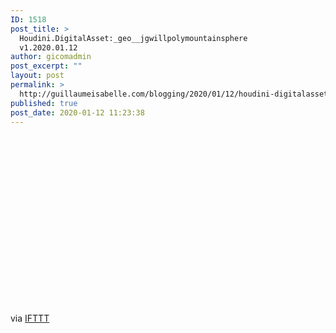 ```yaml
---
ID: 1518
post_title: >
  Houdini.DigitalAsset:_geo__jgwillpolymountainsphere
  v1.2020.01.12
author: gicomadmin
post_excerpt: ""
layout: post
permalink: >
  http://guillaumeisabelle.com/blogging/2020/01/12/houdini-digitalasset_geo__jgwillpolymountainsphere-v1-2020-01-12-2/
published: true
post_date: 2020-01-12 11:23:38
---
```

<div style="width: 480px;height: 270px;overflow: hidden">
</div>

  
via [IFTTT][1]

 [1]: https://ifttt.com/?ref=da&site=wordpress